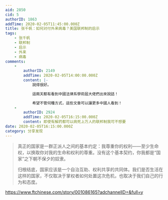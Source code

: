 ```yaml
---
aid: 2850
cid: 5
authorID: 1863
addTime: 2020-02-05T11:45:00.000Z
title: 张千帆：如何对付外来病毒？美国联邦制的启示
tags:
    - 张千帆
    - 联邦制
    - 启示
    - 外来
    - 病毒
comments:
    -
        authorID: 2149
        addTime: 2020-02-05T14:00:00.000Z
        content: |-
            說得很好。

            這兩天都有看到中國法律系學術屆大佬們出來說話！

            希望不管何種方式，這些文章可以讓更多中國人看到！
    -
        authorID: 2924
        addTime: 2020-02-05T16:15:00.000Z
        content: 即使有解药都可以病死上万人的联邦制我可不想要
date: 2020-02-05T16:15:00.000Z
category: 分享发现
---
```


> 真正的国家是一群正派人之间的基本约定：我尊重你的权利——至少生命权，以换取你对我的生命和权利的尊重。没有这个基本契约，你我都是“国家”之下朝不保夕的奴隶。
> 
> 归根结底，国家应该是一个自治互助、权利共享的共同体。我们是否生活在这样的国家，不仅取决于掌权者如何处置这次危机，也取决于我们自己的行为和态度。

https://www.ftchinese.com/story/001086165?adchannelID=&full=y

